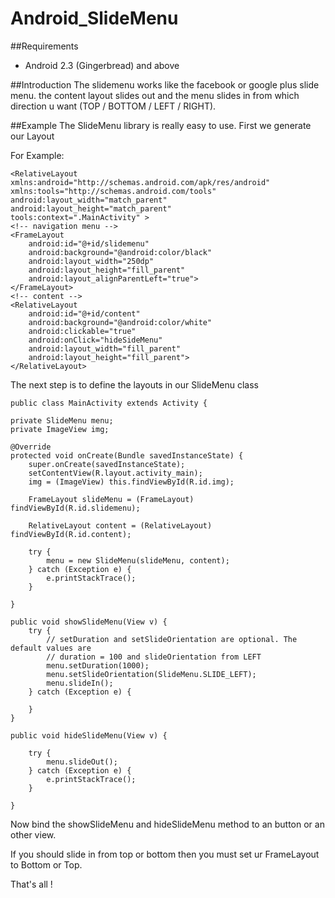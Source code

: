 Android_SlideMenu
=================

##Requirements
- Android 2.3 (Gingerbread) and above

##Introduction
The slidemenu works like the facebook or google plus slide menu. the content layout slides out and the menu slides in from which direction u want (TOP / BOTTOM / LEFT / RIGHT).

##Example
The SlideMenu library is really easy to use. First we generate our Layout

For Example:

	<RelativeLayout xmlns:android="http://schemas.android.com/apk/res/android"
    xmlns:tools="http://schemas.android.com/tools"
    android:layout_width="match_parent"
    android:layout_height="match_parent"
    tools:context=".MainActivity" >
    <!-- navigation menu -->
    <FrameLayout
        android:id="@+id/slidemenu"
        android:background="@android:color/black"
        android:layout_width="250dp"
        android:layout_height="fill_parent"
        android:layout_alignParentLeft="true">
    </FrameLayout>
    <!-- content -->
    <RelativeLayout 
        android:id="@+id/content"
        android:background="@android:color/white"
        android:clickable="true"
        android:onClick="hideSideMenu"
        android:layout_width="fill_parent"
        android:layout_height="fill_parent">
    </RelativeLayout>


The next step is to define the layouts in our SlideMenu class

	public class MainActivity extends Activity {

	private SlideMenu menu;
	private ImageView img;

	@Override
	protected void onCreate(Bundle savedInstanceState) {
		super.onCreate(savedInstanceState);
		setContentView(R.layout.activity_main);
		img = (ImageView) this.findViewById(R.id.img);

		FrameLayout slideMenu = (FrameLayout) findViewById(R.id.slidemenu);

		RelativeLayout content = (RelativeLayout) findViewById(R.id.content);

		try {
			menu = new SlideMenu(slideMenu, content);
		} catch (Exception e) {
			e.printStackTrace();
		}

	}

	public void showSlideMenu(View v) {
		try {
			// setDuration and setSlideOrientation are optional. The default values are
			// duration = 100 and slideOrientation from LEFT
			menu.setDuration(1000);
			menu.setSlideOrientation(SlideMenu.SLIDE_LEFT);
			menu.slideIn();
		} catch (Exception e) {

		}
	}

	public void hideSlideMenu(View v) {

		try {
			menu.slideOut();
		} catch (Exception e) {
			e.printStackTrace();
		}

	}
	

Now bind the showSlideMenu and hideSlideMenu method to an button or an other view.

If you should slide in from top or bottom then you must set ur FrameLayout to Bottom or Top.

That's all !